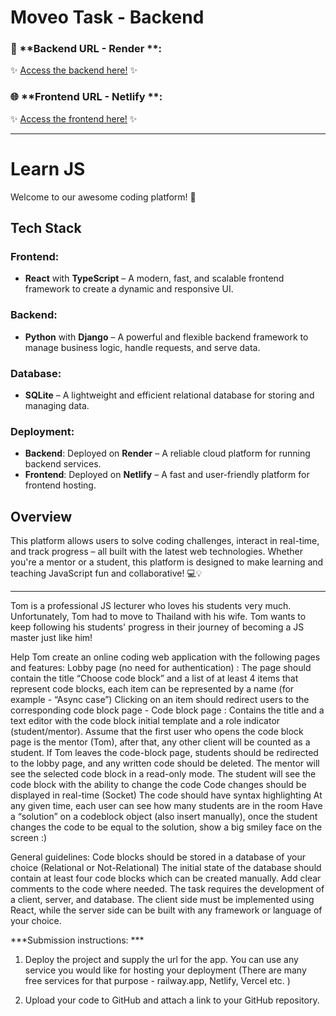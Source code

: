  #  Moveo Task - Backend 


### 🔗 **Backend URL - Render **:  
✨ [Access the backend here!](https://moveobackend.onrender.com/) ✨


### 🌐 **Frontend URL - Netlify **:  
✨ [Access the frontend here!](https://moveo-coral.netlify.app/) ✨


---

# Learn JS

Welcome to our awesome coding platform! 🚀

## Tech Stack

### Frontend:
- **React** with **TypeScript** – A modern, fast, and scalable frontend framework to create a dynamic and responsive UI.

### Backend:
- **Python** with **Django** – A powerful and flexible backend framework to manage business logic, handle requests, and serve data.

### Database:
- **SQLite** – A lightweight and efficient relational database for storing and managing data.

### Deployment:
- **Backend**: Deployed on **Render** – A reliable cloud platform for running backend services.
- **Frontend**: Deployed on **Netlify** – A fast and user-friendly platform for frontend hosting.

## Overview

This platform allows users to solve coding challenges, interact in real-time, and track progress – all built with the latest web technologies. Whether you're a mentor or a student, this platform is designed to make learning and teaching JavaScript fun and collaborative! 💻💡

---


Tom is a professional JS lecturer who loves his students very much.
Unfortunately, Tom had to move to Thailand with his wife.
Tom wants to keep following his students' progress in their journey of becoming a JS master just like him!

Help Tom create an online coding web application with the following pages and features:
Lobby page (no need for authentication) :
The page should contain the title “Choose code block” and a list of at least 4 items that represent code blocks, each item can be represented by a name (for example - “Async case”)
Clicking on an item should redirect users to the corresponding code block page -
Code block page :
Contains the title and a text editor with the code block initial template and a role indicator (student/mentor).
Assume that the first user who opens the code block page is the mentor (Tom), after that, any other client will be counted as a student.
If Tom leaves the code-block page, students should be redirected to the lobby page, and any written code should be deleted.
The mentor will see the selected code block in a read-only mode.
The student will see the code block with the ability to change the code
Code changes should be displayed in real-time (Socket)
The code should have syntax highlighting
At any given time, each user can see how many students are in the room
Have a “solution” on a codeblock object (also insert manually), once the student changes the code to be equal to the solution, show a big smiley face on the screen :)

General guidelines:
Code blocks should be stored in a database of your choice (Relational or Not-Relational)
The initial state of the database should contain at least four code blocks which can be created manually.
Add clear comments to the code where needed.
The task requires the development of a client, server, and database. The client side must be implemented using React, while the server side can be built with any framework or language of your choice.


***Submission instructions: ***

1. Deploy the project and supply the url for the app.
You can use any service you would like for hosting your deployment (There are many free services for that purpose - railway.app, Netlify, Vercel etc. )

2. Upload your code to GitHub and attach a link to your GitHub repository.



